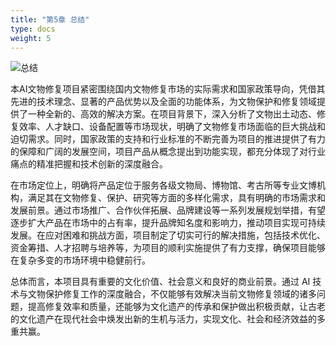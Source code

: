 ```yaml
---
title: "第5章 总结"
type: docs
weight: 5
---
```


<!-- # 第5章 总结 -->

![总结](/images/20250704200846.png)

本AI文物修复项目紧密围绕国内文物修复市场的实际需求和国家政策导向，凭借其先进的技术理念、显著的产品优势以及全面的功能体系，为文物保护和修复领域提供了一种全新的、高效的解决方案。在项目背景下，深入分析了文物出土动态、修复效率、人才缺口、设备配置等市场现状，明确了文物修复市场面临的巨大挑战和迫切需求。同时，国家政策的支持和行业标准的不断完善为项目的推进提供了有力的保障和广阔的发展空间，项目产品从概念提出到功能实现，都充分体现了对行业痛点的精准把握和技术创新的深度融合。

在市场定位上，明确将产品定位于服务各级文物局、博物馆、考古所等专业文博机构，满足其在文物修复、保护、研究等方面的多样化需求，具有明确的市场需求和发展前景。通过市场推广、合作伙伴拓展、品牌建设等一系列发展规划举措，有望逐步扩大产品在市场中的占有率，提升品牌知名度和影响力，推动项目实现可持续发展。在应对困难和挑战方面，项目制定了切实可行的解决措施，包括技术优化、资金筹措、人才招聘与培养等，为项目的顺利实施提供了有力支撑，确保项目能够在复杂多变的市场环境中稳健前行。

总体而言，本项目具有重要的文化价值、社会意义和良好的商业前景。通过 AI 技术与文物保护修复工作的深度融合，不仅能够有效解决当前文物修复领域的诸多问题，提高修复效率和质量，还能够为文化遗产的传承和保护做出积极贡献，让古老的文化遗产在现代社会中焕发出新的生机与活力，实现文化、社会和经济效益的多重共赢。
